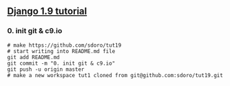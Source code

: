 
## [Django 1.9 tutorial](https://docs.djangoproject.com/en/1.9/intro/tutorial01/)

### 0. init git & c9.io

    # make https://github.com/sdoro/tut19
    # start writing into README.md file
    git add README.md
    git commit -m "0. init git & c9.io"
    git push -u origin master
    # make a new workspace tut1 cloned from git@github.com:sdoro/tut19.git



